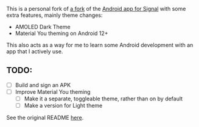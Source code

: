 This is a personal fork of [a fork](https://github.com/johanw666/Signal-Android) of the [Android app for Signal](https://github.com/signalapp/Signal-Android) with some extra features, mainly theme changes:

- AMOLED Dark Theme
- Material You theming on Android 12+

This also acts as a way for me to learn some Android development with an app that I actively use.

## TODO:
- [ ] Build and sign an APK
- [ ] Improve Material You theming
    - [ ] Make it a separate, toggleable theme, rather than on by default
    - [ ] Make a version for Light theme

See the original README [here](README%20orig.md).